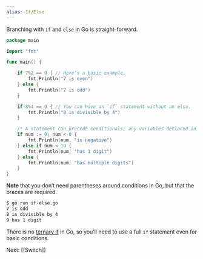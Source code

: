 ```yaml
---
alias: If/Else
---
```

Branching with `if` and `else` in Go is straight-forward.

```Go
package main

import "fmt"

func main() {

    if 7%2 == 0 { // Here’s a basic example.
        fmt.Println("7 is even")
    } else {
        fmt.Println("7 is odd")
    }

    if 8%4 == 0 { // You can have an `if` statement without an else.
        fmt.Println("8 is divisible by 4")
    }

	/* A statement can precede conditionals; any variables declared in this statement are available in the current and all subsequent branches.*/
    if num := 9; num < 0 {
        fmt.Println(num, "is negative")
    } else if num < 10 {
        fmt.Println(num, "has 1 digit")
    } else {
        fmt.Println(num, "has multiple digits")
    }
}
```
**Note** that you don’t need parentheses around conditions in Go, but that the braces are required.

```Bash
$ go run if-else.go
7 is odd
8 is divisible by 4
9 has 1 digit
```

There is no  [ternary if](https://en.wikipedia.org/wiki/%3F:) in Go, so you’ll need to use a full `if` statement even for basic conditions.

Next: [[Switch]]
